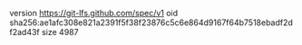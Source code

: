 version https://git-lfs.github.com/spec/v1
oid sha256:ae1afc308e821a2391f5f38f23876c5c6e864d9167f64b7518ebadf2df2ad43f
size 4987
